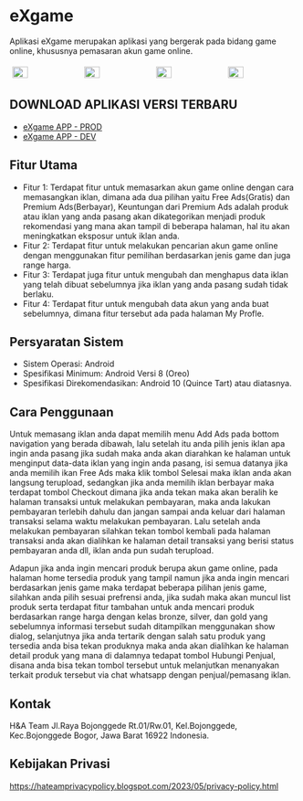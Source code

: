 
# eXgame

Aplikasi eXgame merupakan aplikasi yang bergerak pada bidang game online, khususnya pemasaran akun  game online.


<div style="display: flex; justify-content: center;">
    <img src="https://drive.google.com/uc?id=1GT9CVuas2cEZZmq2_Z-krVEt9ZYiopgw" width="23%" style="padding: 5px;">
    <img src="https://drive.google.com/uc?id=1GbgKebjDW4p2-UFWZlkRe5kapOw1EJWo" width="23%" style="padding: 5px;">
    <img src="https://drive.google.com/uc?id=1GvOpAJkrV4FdOIlnxwvsLV8k6kfwer-C" width="23%" style="padding: 5px;">
    <img src="https://drive.google.com/uc?id=1GdiAWXyZkBbg5hyc4kU0opRCA14iOPWu" width="23%" style="padding: 5px;">
</div>

## DOWNLOAD APLIKASI VERSI TERBARU
- [eXgame APP - PROD](https://drive.google.com/uc?id=1H6VX15VUrU-VTFzW0uVks4aIDXd5Z7Wd)
- [eXgame APP - DEV](https://drive.google.com/uc?id=1Ulf_wuG8b6XM4gWm9O08E70BSgC-J3P2)

## Fitur Utama

- Fitur 1: Terdapat fitur untuk memasarkan akun game online dengan cara memasangkan iklan, dimana ada dua pilihan yaitu Free Ads(Gratis) dan Premium Ads(Berbayar), Keuntungan dari Premium Ads adalah produk atau iklan yang anda pasang akan dikategorikan menjadi produk rekomendasi yang mana akan tampil di beberapa halaman, hal itu akan meningkatkan eksposur untuk iklan anda.
- Fitur 2: Terdapat fitur untuk melakukan pencarian akun game online dengan menggunakan fitur pemilihan berdasarkan jenis game dan juga range harga.
- Fitur 3: Terdapat juga fitur untuk mengubah dan menghapus data iklan yang telah dibuat sebelumnya jika iklan yang anda pasang sudah tidak berlaku.
- Fitur 4: Terdapat fitur untuk mengubah data akun yang anda buat sebelumnya, dimana fitur tersebut ada pada halaman My Profle.


## Persyaratan Sistem

- Sistem Operasi: Android
- Spesifikasi Minimum: Android Versi 8 (Oreo)
- Spesifikasi Direkomendasikan: Android 10 (Quince Tart) atau diatasnya.


## Cara Penggunaan

Untuk memasang iklan anda dapat memilih menu Add Ads pada bottom navigation yang berada dibawah, lalu setelah itu anda pilih jenis iklan apa ingin anda pasang jika sudah maka anda akan diarahkan ke halaman untuk menginput data-data iklan yang ingin anda pasang, isi semua datanya jika anda memilih ikan Free Ads maka klik tombol Selesai maka iklan anda akan langsung terupload, sedangkan jika anda memilih iklan berbayar maka terdapat tombol Checkout dimana jika anda tekan maka akan beralih ke halaman transaksi untuk melakukan pembayaran, maka anda lakukan pembayaran terlebih dahulu dan jangan sampai anda keluar dari halaman transaksi selama waktu melakukan pembayaran. Lalu setelah anda melakukan pembayaran silahkan tekan tombol kembali pada halaman transaksi anda akan dialihkan ke halaman detail transaksi yang berisi status pembayaran anda  dll, iklan anda pun sudah terupload.

Adapun jika anda ingin mencari produk berupa akun game online, pada halaman home tersedia produk yang tampil namun jika anda ingin mencari berdasarkan jenis game maka terdapat beberapa pilihan jenis game, silahkan anda pilih sesuai prefrensi anda, jika sudah maka akan muncul list produk serta terdapat fitur tambahan untuk anda mencari produk berdasarkan range harga dengan kelas bronze, silver, dan gold yang sebelumnya informasi tersebut sudah ditampilkan menggunakan show dialog, selanjutnya jika anda tertarik dengan salah satu produk yang tersedia anda bisa tekan produknya maka anda akan dialihkan ke halaman detail produk yang mana di dalamnya tedapat tombol Hubungi Penjual, disana anda bisa tekan tombol tersebut untuk melanjutkan menanyakan terkait produk tersebut via chat whatsapp dengan penjual/pemasang iklan.


## Kontak

H&A Team
Jl.Raya Bojonggede Rt.01/Rw.01, Kel.Bojonggede, Kec.Bojonggede
Bogor, Jawa Barat 16922
Indonesia.


## Kebijakan Privasi
https://hateamprivacypolicy.blogspot.com/2023/05/privacy-policy.html
